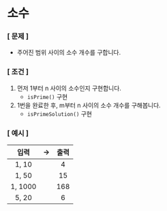 # 소수

### [ 문제 ]

- 주어진 범위 사이의 소수 개수를 구합니다.

### [ 조건 ]

1. 먼저 1부터 n 사이의 소수인지 구현합니다.
    - `isPrime()` 구현
2. 1번을 완료한 후, m부터 n 사이의 소수 개수를 구해봅니다.
    - `isPrimeSolution()` 구현

### [ 예시 ]

|   입력    | -> | 출력  |
|:-------:|----|:---:|
|  1, 10  |    |  4  |
|  1, 50  |    | 15  |
| 1, 1000 |    | 168 |
|  5, 20  |    |  6  |

